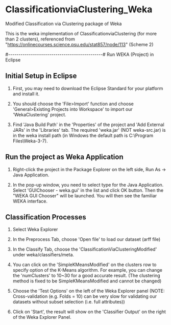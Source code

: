 # ClassificationviaClustering_Weka

Modified Classification via Clustering package of Weka

This is the weka implementation of ClassificationviaClustering (for more than 2 clusters), referenced from "https://onlinecourses.science.psu.edu/stat857/node/113" (Scheme 2)


#----------------------------------------------#
Run WEKA (Project) in Eclipse

Initial Setup in Eclipse
------------------------------------------------

1. First, you may need to download the Eclipse Standard for your platform and install it.

2. You should choose the 'File>Import' function and choose 'General>Existing Projects into Workspace' to import our 'WekaClustering' project. 

3. Find 'Java Build Path' in the 'Properties' of the project and 'Add External JARs' in the 'Libraries' tab. The required 'weka.jar' (NOT weka-src.jar) is in the weka install path (in Windows the default path is C:\Program Files\Weka-3-7).


Run the project as Weka Application
----------------------------------------------
1. Right-click the project in the Package Explorer on the left side, Run As -> Java Application. 

2. In the pop-up window, you need to select type for the Java Application. 
    Select 'GUIChooser - weka.gui' in the list and click OK button.
    Then the "WEKA GUI Chooser" will be launched.
    You will then see the familiar WEKA interface.



Classification Processes
-----------------------------------------------
1. Select Weka Explorer

2. In the Preprocess Tab, choose 'Open file' to load our dataset (arff file)

3. In the Classify Tab, choose the 'ClassificationViaClusteringModified' under weka/classifiers/meta. 

4. You can click on the 'SimpleKMeansModified' on the clusters row to specify option of the K-Means algorithm. For example, you can change the 'numClusters' to 10~30 for a good accurate result. (The clustering method is fixed to be SimpleKMeansModified and cannot be changed)

5. Choose the 'Test Options' on the left of the Weka Explorer panel 
(NOTE: Cross-validation (e.g. Folds = 10) can be very slow for validating our datasets without subset selection (i.e. full attributes))

6. Click on 'Start', the result will show on the 'Classifier Output' on the right of the Weka Explorer Panel. 
